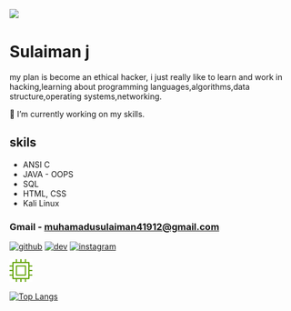 ![](https://scontent.fmaa2-3.fna.fbcdn.net/v/t39.30808-6/p180x540/272740659_1253171301844495_7720574774827946758_n.jpg?_nc_cat=103&ccb=1-5&_nc_sid=e3f864&_nc_ohc=L9Xq0ZYIBS0AX-biO_Y&_nc_ht=scontent.fmaa2-3.fna&oh=00_AT_e_vNRDjp5t-lveN-ZsXK1Vk670q9wJgjBfO2hdZGpSw&oe=61F972E5)

# Sulaiman j

 my plan is become an ethical hacker, i just really like to learn and work in hacking,learning about programming languages,algorithms,data structure,operating systems,networking.

 🔭 I’m currently working on my skills. 
 
## skils
* ANSI C
* JAVA - OOPS
* SQL
* HTML, CSS
* Kali Linux

### Gmail - muhamadusulaiman41912@gmail.com

[<img src='https://cdn.jsdelivr.net/npm/simple-icons@3.0.1/icons/github.svg' alt='github' height='40'>](https://github.com/sulaiman1j)  [<img src='https://cdn.jsdelivr.net/npm/simple-icons@3.0.1/icons/dev-dot-to.svg' alt='dev' height='40'>](https://dev.to/sulaiman1j)  [<img src='https://cdn.jsdelivr.net/npm/simple-icons@3.0.1/icons/instagram.svg' alt='instagram' height='40'>](https://www.instagram.com/black_box127.0.0.1/)  

<a href='https://docs.github.com/en/developers'><img src='https://raw.githubusercontent.com/acervenky/animated-github-badges/master/assets/devbadge.gif' width='40' height='40'></a> 

[![Top Langs](https://github-readme-stats.vercel.app/api/top-langs/?username=sulaiman1j)](https://github.com/anuraghazra/github-readme-stats)

